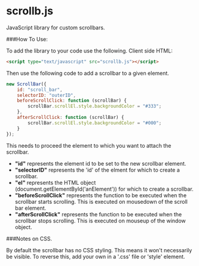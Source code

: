 # scrollb.js
JavaScript library for custom scrollbars.

###How To Use:

To add the library to your code use the following. 
Client side HTML:

```html
<script type="text/javascript" src="scrollb.js"></script>
```

Then use the following code to add a scrollbar to a given element.

```javascript
new ScrollBar({
	id: "scroll_bar",
	selectorID: "outerID",
	beforeScrollClick: function (scrollBar) {
		scrollBar.scrollEl.style.backgroundColor = "#333";
	},
	afterScrollClick: function (scrollBar) {
		scrollBar.scrollEl.style.backgroundColor = "#000";
	}
});
```

This needs to proceed the element to which you want to attach the scrollbar.

* **"id"** represents the element id to be set to the new scrollbar element. 
* **"selectorID"** represents the 'id' of the elment for which to create a scrollbar.
* **"el"** represents the HTML object (document.getElementById('anElement')) for which to create a scrollbar.
* **"beforeScrollClick"** represents the function to be executed when the scrollbar starts scrolling. This is executed on mousedown of the scroll bar element.
* **"afterScrollClick"** represents the function to be executed when the scrollbar stops scrolling. This is executed on mouseup of the window object.

###Notes on CSS.

By default the scrollbar has no CSS styling. This means it won't necessarily be visible. To reverse this, add your own in a '.css' file or 'style' element. 

